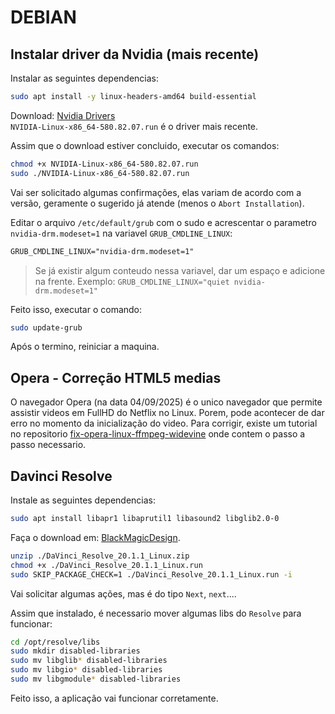 # DEBIAN

## Instalar driver da Nvidia (mais recente)
Instalar as seguintes dependencias:
```sh
sudo apt install -y linux-headers-amd64 build-essential
```
Download: [Nvidia Drivers](https://www.nvidia.com/en-in/drivers/)   
`NVIDIA-Linux-x86_64-580.82.07.run` é o driver mais recente.

Assim que o download estiver concluido, executar os comandos:
```sh
chmod +x NVIDIA-Linux-x86_64-580.82.07.run
sudo ./NVIDIA-Linux-x86_64-580.82.07.run
```
Vai ser solicitado algumas confirmações, elas variam de acordo com a versão, geramente o sugerido já atende (menos o `Abort Installation`).

Editar o arquivo `/etc/default/grub` com o sudo e acrescentar o parametro `nvidia-drm.modeset=1`
na variavel `GRUB_CMDLINE_LINUX`:
```txt
GRUB_CMDLINE_LINUX="nvidia-drm.modeset=1"
```
> Se já existir algum conteudo nessa variavel, dar um espaço e adicione na frente.
Exemplo: `GRUB_CMDLINE_LINUX="quiet nvidia-drm.modeset=1"`

Feito isso, executar o comando:
```sh
sudo update-grub
```
Após o termino, reiniciar a maquina.


## Opera - Correção HTML5 medias
O navegador Opera (na data 04/09/2025) é o unico navegador que permite assistir videos em FullHD do 
Netflix no Linux. Porem, pode acontecer de dar erro no momento da inicialização do video.
Para corrigir, existe um tutorial no repositorio [fix-opera-linux-ffmpeg-widevine](https://github.com/Ld-Hagen/fix-opera-linux-ffmpeg-widevine) onde contem o passo a passo necessario.


## Davinci Resolve
Instale as seguintes dependencias:
```sh
sudo apt install libapr1 libaprutil1 libasound2 libglib2.0-0
```

Faça o download em: [BlackMagicDesign](https://www.blackmagicdesign.com/br/products/davinciresolve).

```sh
unzip ./DaVinci_Resolve_20.1.1_Linux.zip
chmod +x ./DaVinci_Resolve_20.1.1_Linux.run
sudo SKIP_PACKAGE_CHECK=1 ./DaVinci_Resolve_20.1.1_Linux.run -i
```
Vai solicitar algumas ações, mas é do tipo `Next`, `next`....

Assim que instalado, é necessario mover algumas libs do `Resolve` para funcionar:
```sh
cd /opt/resolve/libs
sudo mkdir disabled-libraries
sudo mv libglib* disabled-libraries
sudo mv libgio* disabled-libraries
sudo mv libgmodule* disabled-libraries
```

Feito isso, a aplicação vai funcionar corretamente.
